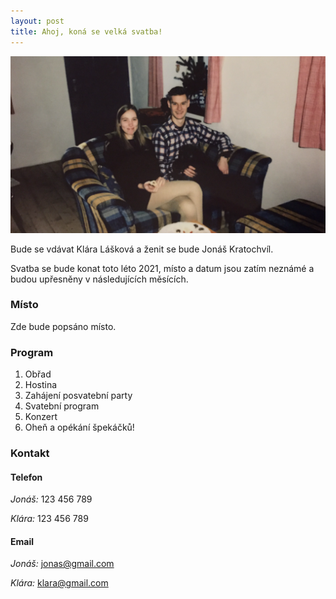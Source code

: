 ```yaml
---
layout: post
title: Ahoj, koná se velká svatba!
---
```


![svatba](/images/jonasklara.png)

Bude se vdávat Klára Lášková a ženit se bude Jonáš Kratochvíl.

Svatba se bude konat toto léto 2021, místo a datum jsou zatím neznámé a budou upřesněny v následujících měsících.

### Místo

Zde bude popsáno místo.

### Program
1. Obřad
2. Hostina
3. Zahájení posvatební party
4. Svatební program
5. Konzert
6. Oheň a opékání špekáčků!

### Kontakt

#### Telefon

_Jonáš:_ 123 456 789

_Klára:_ 123 456 789

#### Email

_Jonáš:_ [jonas@gmail.com](mailto:jonas@gmail.com)

_Klára:_ [klara@gmail.com](mailto:klara@gmail.com)
